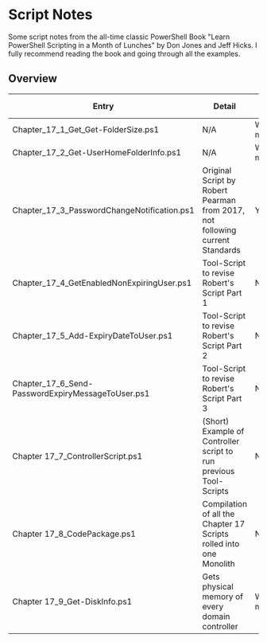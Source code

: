 # Script Notes

Some script notes from the all-time classic PowerShell Book "Learn PowerShell Scripting in a Month of Lunches" by Don Jones and Jeff Hicks. I fully recommend reading the book and going through all the examples.

## Overview

| Entry | Detail | Usability in Production|
|-------|--------|-------------------------|
| Chapter_17_1_Get_Get-FolderSize.ps1| N/A | With modifications |
| Chapter_17_2_Get-UserHomeFolderInfo.ps1 | N/A | With modifications |
| Chapter_17_3_PasswordChangeNotification.ps1 | Original Script by Robert Pearman from 2017, not following current Standards | Yes (Dated) |
| Chapter_17_4_GetEnabledNonExpiringUser.ps1 | Tool-Script to revise Robert's Script Part 1 | No |
| Chapter_17_5_Add-ExpiryDateToUser.ps1| Tool-Script to revise Robert's Script Part 2 | No |
| Chapter_17_6_Send-PasswordExpiryMessageToUser.ps1 | Tool-Script to revise Robert's Script Part 3 | No |
| Chapter 17_7_ControllerScript.ps1 | (Short) Example of Controller script to run previous Tool-Scripts | No |
| Chapter 17_8_CodePackage.ps1 | Compilation of all the Chapter 17 Scripts rolled into one Monolith | No |
| Chapter 17_9_Get-DiskInfo.ps1 | Gets physical memory of every domain controller | With modifications |